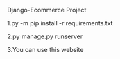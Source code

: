 Django-Ecommerce Project

1.py -m pip install -r requirements.txt

2.py manage.py runserver

3.You can use this website